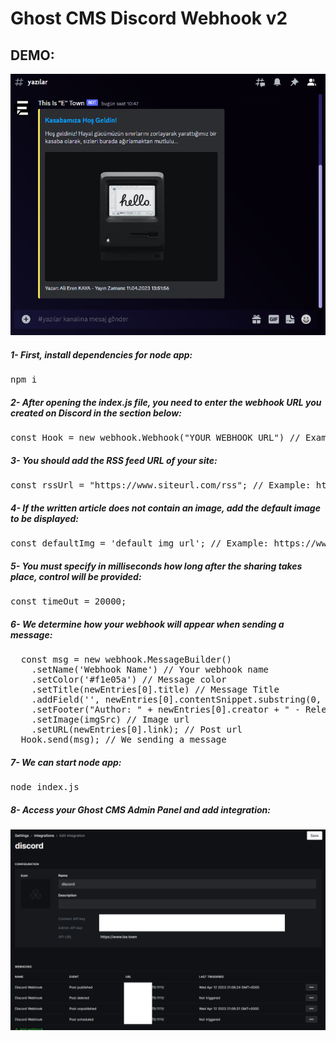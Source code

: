 # Ghost CMS Discord Webhook v2

## DEMO:

![ghost-discord-api](/ghost-discord-api.png "ghost-discord-api")

##### 1- First, install dependencies for node app:

<pre>
npm i
</pre>

##### 2- After opening the index.js file, you need to enter the webhook URL you created on Discord in the section below:

<pre>
const Hook = new webhook.Webhook("YOUR WEBHOOK URL") // Example: https://discord.com/api/webhooks/WEBHOOK_ID/WEBHOOK_TOKEN
</pre>

##### 3- You should add the RSS feed URL of your site:

<pre>
const rssUrl = "https://www.siteurl.com/rss"; // Example: https://www.ise.town/rss
</pre>

##### 4- If the written article does not contain an image, add the default image to be displayed:

<pre>
const defaultImg = 'default img url'; // Example: https://www.ise.town/content/images/2023/04/town.png
</pre>

##### 5- You must specify in milliseconds how long after the sharing takes place, control will be provided:

<pre>
const timeOut = 20000;
</pre>

##### 6- We determine how your webhook will appear when sending a message:
<pre>
  const msg = new webhook.MessageBuilder()
    .setName('Webhook Name') // Your webhook name
    .setColor('#f1e05a') // Message color
    .setTitle(newEntries[0].title) // Message Title
    .addField('', newEntries[0].contentSnippet.substring(0, 120) + "...") // We adding new field for short content
    .setFooter("Author: " + newEntries[0].creator + " - Release Time: " + formattedDate + " " + formattedTime) // Setting footer
    .setImage(imgSrc) // Image url
    .setURL(newEntries[0].link); // Post url
  Hook.send(msg); // We sending a message
</pre>

##### 7- We can start node app:

<pre>
node index.js
</pre>

##### 8- Access your Ghost CMS Admin Panel and add integration:

![ghost-integrations](/ghost-integrations.png "ghost-integrations")
